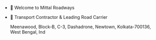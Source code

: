 - 👋 Welcome to Mittal Roadways
- 👀 Transport Contractor & Leading Road Carrier


  Meenawood, Block-B, C-3, Dashadrone, Newtown, Kolkata-700136, West Bengal, Ind
